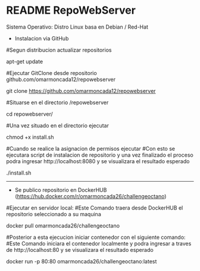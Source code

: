 # README RepoWebServer

Sistema Operativo: Distro Linux basa en Debian / Red-Hat


* Instalacion via GitHub

#Segun distribucion actualizar repositorios

apt-get update

#Ejecutar GitClone desde repositorio github.com/omarmoncada12/repowebserver

git clone https://github.com/omarmoncada12/repowebserver

#Situarse en el directorio /repowebserver

cd repowebserver/

#Una vez situado en el directorio ejecutar

chmod +x install.sh

#Cuando se realice la asignacion de permisos ejecutar
#Con esto se ejecutara script de instalacion de repositorio y una vez finalizado el proceso podra ingresar http://localhost:8080 y se visualizara el resultado esperado

./install.sh

-----------------------------------------------------------------------------------------------------------------------------------------------------------------

* Se publico repositorio en DockerHUB (https://hub.docker.com/r/omarmoncada26/challengeoctano)

#Ejecutar en servidor local: 
#Este Comando traera desde DockerHUB el repositorio seleccionado a su maquina

docker pull omarmoncada26/challengeoctano

#Posterior a esta ejecucion iniciar contenedor con el siguiente comando:
#Este Comando iniciara el contenedor localmente y podra ingresar a traves de http://localhost:80 y se visualizara el resultado esperado

docker run -p 80:80 omarmoncada26/challengeoctano:latest
